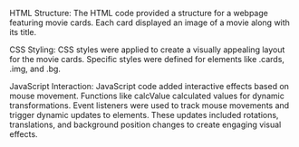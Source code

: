 HTML Structure:
The HTML code provided a structure for a webpage featuring movie cards.
Each card displayed an image of a movie along with its title.

CSS Styling:
CSS styles were applied to create a visually appealing layout for the movie cards.
Specific styles were defined for elements like .cards, .img, and .bg.

JavaScript Interaction:
JavaScript code added interactive effects based on mouse movement.
Functions like calcValue calculated values for dynamic transformations.
Event listeners were used to track mouse movements and trigger dynamic updates to elements.
These updates included rotations, translations, and background position changes to create engaging visual effects.
